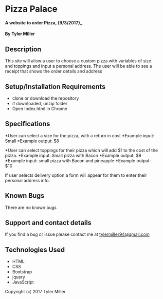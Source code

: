 # Pizza Palace

#### A website to order Pizza, {9/3/2017}_

#### By Tyler Miller

## Description

This site will allow a user to choose a custom pizza with variables of size and toppings and input a personal address. The user will be able to see a receipt that shows the order details and address

## Setup/Installation Requirements

* clone or download the repository
* if downloaded, unzip folder
* Open Index.html in Chrome

## Specifications
*User can select a size for the pizza, with a return in cost
*Example input: Small
*Example output: $8

*User can select toppings for their pizza which will add $1 to the cost of the pizza.
*Example input: Small pizza with Bacon
*Example output: $9
*Example input: small pizza with Bacon and pineapple
*Example output: $10

If user selects delivery option a form will appear for them to enter their personal address info.

## Known Bugs

There are no known bugs


## Support and contact details

If you find a bug or issue please contact me at tylermiller94@gmail.com

## Technologies Used

* HTML
* CSS
* Bootstrap
* jquery
* JavaScript

Copyright (c) 2017 Tyler Miller
